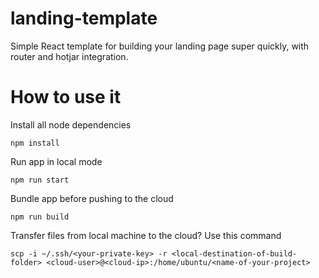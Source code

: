 # landing-template
Simple React template for building your landing page super quickly, with router and hotjar integration.

# How to use it
Install all node dependencies

`npm install`

Run app in local mode

`npm run start`

Bundle app before pushing to the cloud

`npm run build`
 

Transfer files from local machine to the cloud? Use this command

```
scp -i ~/.ssh/<your-private-key> -r <local-destination-of-build-folder> <cloud-user>@<cloud-ip>:/home/ubuntu/<name-of-your-project>
```
